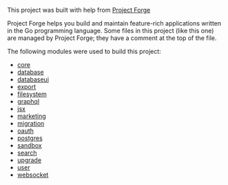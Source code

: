 <!--- Content managed by Project Forge, see [projectforge.md] for details. -->
This project was built with help from [Project Forge](https://projectforge.dev)

Project Forge helps you build and maintain feature-rich applications written in the Go programming language. 
Some files in this project (like this one) are managed by Project Forge; they have a comment at the top of the file.

The following modules were used to build this project:

- [core](./doc/module/core.md)
- [database](./doc/module/database.md)
- [databaseui](./doc/module/databaseui.md)
- [export](./doc/module/export.md)
- [filesystem](./doc/module/filesystem.md)
- [graphql](./doc/module/graphql.md)
- [jsx](./doc/module/jsx.md)
- [marketing](./doc/module/marketing.md)
- [migration](./doc/module/migration.md)
- [oauth](./doc/module/oauth.md)
- [postgres](./doc/module/postgres.md)
- [sandbox](./doc/module/sandbox.md)
- [search](./doc/module/search.md)
- [upgrade](./doc/module/upgrade.md)
- [user](./doc/module/user.md)
- [websocket](./doc/module/websocket.md)
